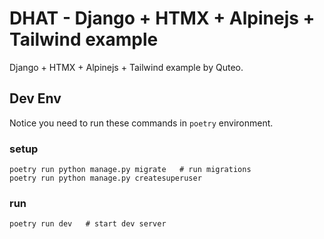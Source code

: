 # DHAT - Django + HTMX + Alpinejs + Tailwind example

Django + HTMX + Alpinejs + Tailwind example by Quteo.

## Dev Env

Notice you need to run these commands in `poetry` environment.

### setup

```shell
poetry run python manage.py migrate   # run migrations
poetry run python manage.py createsuperuser
```

### run

```shell
poetry run dev   # start dev server
```
